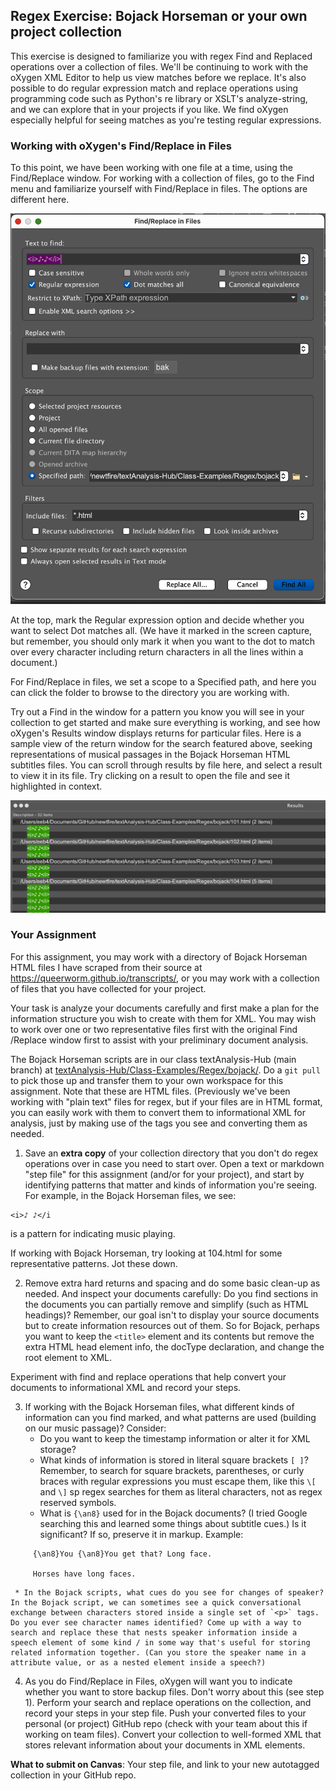 ## Regex Exercise: Bojack Horseman or your own project collection

This exercise is designed to familiarize you with regex Find and Replaced operations over a collection of files. We'll be continuing to work with the oXygen XML Editor to help us view matches before we replace. It's also possible to do regular expression match and replace operations using programming code such as Python's re library or XSLT's analyze-string, and we can explore that in your projects if you like. We find oXygen especially helpful for seeing matches as you're testing regular expressions.

### Working with oXygen's Find/Replace in Files
To this point, we have been working with one file at a time, using the Find/Replace window. For working with a collection of files, go to the Find menu and familiarize yourself with Find/Replace in files. The options are different here. 

<img width="600" alt="oxygenFindReplaceFiles" src="oxygenFindReplaceFiles.png">

At the top, mark the Regular expression option and decide whether you want to select Dot matches all. (We have it marked in the screen capture, but remember, you should only mark it when you want to the dot to match over every character including return characters in all the lines within a document.) 

For Find/Replace in files, we set a scope to a Specified path, and here you can click the folder to browse to the directory you are working with. 

Try out a Find in the window for a pattern you know you will see in your collection to get started and make sure everything is working, and see how oXygen's Results window displays returns for particular files. Here is a sample view of the return window for the search featured above, seeking representations of musical passages in the Bojack Horseman HTML subtitles files. You can scroll through results by file here, and select a result to view it in its file. Try clicking on a result to open the file and see it highlighted in context. 


<img width="600" alt="oxygenFindReplaceFiles" src="FindReplaceFiles-Return.png">

### Your Assignment

For this assignment, you may work with a directory of Bojack Horseman HTML files I have scraped from their source at <https://queerworm.github.io/transcripts/>, or you may work with a collection of files that you have collected for your project.

Your task is analyze your documents carefully and first make a plan for the information structure you wish to create with them for XML. You may wish to work over one or two representative files first with the original Find /Replace window first to assist with your preliminary document analysis. 

The Bojack Horseman scripts are in our class textAnalysis-Hub (main branch) at [textAnalysis-Hub/Class-Examples/Regex/bojack/](https://github.com/newtfire/textAnalysis-Hub/tree/main/Class-Examples/Regex/bojack). Do a `git pull` to pick those up and transfer them to your own workspace for this assignment. Note that these are HTML files. (Previously we've been working with "plain text" files for regex, but if your files are in HTML format, you can easily work with them to convert them to informational XML for analysis, just by making use of the tags you see and converting them as needed.

1. Save an **extra copy** of your collection directory that you don't do regex operations over in case you need to start over. Open a text or markdown "step file" for this assignment (and/or for your project), and start by identifying patterns that matter and kinds of information you're seeing. For example, in the Bojack Horseman files, we see:

```
<i>♪ ♪</i
```
is a pattern for indicating music playing. 

If working with Bojack Horseman, try looking at 104.html for some representative patterns. Jot these down.

2. Remove extra hard returns and spacing and do some basic clean-up as needed. And inspect your documents carefully: Do you find sections in the documents you can partially remove and simplify (such as HTML headings)? Remember, our goal isn't to display your source documents but to create information resources out of them. So for Bojack, perhaps you want to keep the `<title>` element and its contents but remove the extra HTML head element info, the docType declaration, and change the root element to XML. 

Experiment with find and replace operations that help convert your documents to informational XML and record your steps.

3. If working with the Bojack Horseman files, what different kinds of information can you find marked, and what patterns are used (building on our music passage)? Consider:
     * Do you want to keep the timestamp information or alter it for XML storage? 
     * What kinds of information is stored in literal square brackets `[ ]`? Remember, to search for square brackets, parentheses, or curly braces with regular expressions you must escape them, like this `\[` and `\]` sp regex searches for them as literal characters, not as regex reserved symbols. 
     * What is `{\an8}` used for in the Bojack documents? (I tried Google searching this and learned some things about subtitle cues.) Is it significant? If so, preserve it in markup. Example: 
```
     {\an8}You {\an8}You get that? Long face.
     
     Horses have long faces.
```   

     * In the Bojack scripts, what cues do you see for changes of speaker? In the Bojack script, we can sometimes see a quick conversational exchange between characters stored inside a single set of `<p>` tags. Do you ever see character names identified? Come up with a way to search and replace these that nests speaker information inside a speech element of some kind / in some way that's useful for storing related information together. (Can you store the speaker name in a attribute value, or as a nested element inside a speech?) 
     
4. As you do Find/Replace in Files, oXygen will want you to indicate whether you want to store backup files. Don't worry about this (see step 1). Perform your search and replace operations on the collection, and record your steps in your step file. Push your converted files to your personal (or project) GitHub repo (check with your team about this if working on team files). Convert your collection to well-formed XML that stores relevant information about your documents in XML elements.  

  **What to submit on Canvas**: Your step file, and link to your new autotagged collection in your GitHub repo. 











